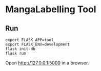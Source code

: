 # MangaLabelling Tool

## Run

```console
export FLASK_APP=tool
export FLASK_ENV=development
flask init-db
flask run
```

Open http://127.0.0.1:5000 in a browser.
